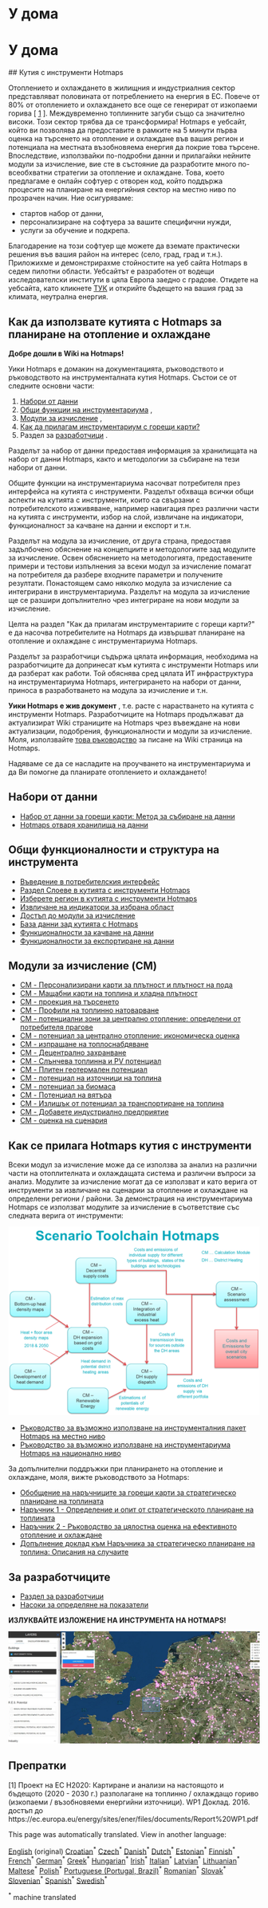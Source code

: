 <h1> <a class="anchor" id="home" href="#home"><i class="fa fa-link"></i></a> У дома </h1><h1> <a class="anchor" id="home" href="#home"><i class="fa fa-link"></i></a> У дома </h1><p> ## Кутия с инструменти Hotmaps </p><p> Отоплението и охлаждането в жилищния и индустриалния сектор представляват половината от потреблението на енергия в ЕС. Повече от 80% от отоплението и охлаждането все още се генерират от изкопаеми горива [ <a href="#references">1</a> ]. Междувременно топлинните загуби също са значително високи. Този сектор трябва да се трансформира! Hotmaps е уебсайт, който ви позволява да предоставите в рамките на 5 минути първа оценка на търсенето на отопление и охлаждане във вашия регион и потенциала на местната възобновяема енергия да покрие това търсене. Впоследствие, използвайки по-подробни данни и прилагайки нейните модули за изчисление, вие сте в състояние да разработите много по-всеобхватни стратегии за отопление и охлаждане. Това, което предлагаме е онлайн софтуер с отворен код, който поддържа процесите на планиране на енергийния сектор на местно ниво по прозрачен начин. Ние осигуряваме: </p><ul><li> стартов набор от данни, </li><li> персонализиране на софтуера за вашите специфични нужди, </li><li> услуги за обучение и подкрепа. </li></ul><p> Благодарение на този софтуер ще можете да вземате практически решения във вашия район на интерес (село, град, град и т.н.). Приложихме и демонстрирахме стойностите на уеб сайта Hotmaps в седем пилотни области. Уебсайтът е разработен от водещи изследователски институти в цяла Европа заедно с градове. Отидете на уебсайта, като кликнете <a href="https://www.hotmaps.hevs.ch/map">ТУК</a> и открийте бъдещето на вашия град за климата, неутрална енергия. </p><h2> <a class="anchor" id="how-to-use-the-hotmaps-toolbox-for-heating-and-cooling-planning" href="#how-to-use-the-hotmaps-toolbox-for-heating-and-cooling-planning"><i class="fa fa-link"></i></a> Как да използвате кутията с Hotmaps за планиране на отопление и охлаждане </h2><p> <strong>Добре дошли в Wiki на Hotmaps!</strong> </p><p> Уики Hotmaps е домакин на документацията, ръководството и ръководството на инструменталната кутия Hotmaps. Състои се от следните основни части: </p><ol><li> <a href="#data-sets">Набори от данни</a> </li><li> <a href="#general-tool-functionalities-and-structure">Общи функции на инструментариума</a> , </li><li> <a href="#calculation-modules-cm">Модули за изчисление</a> , </li><li> <a href="#how-to-apply-hotmaps-toolbox">Как да прилагам инструментариум с горещи карти?</a> </li><li> Раздел за <a href="#for-developers">разработчици</a> . </li></ol><p> Разделът за набор от данни предоставя информация за хранилищата на набор от данни Hotmaps, както и методологии за събиране на тези набори от данни. </p><p> Общите функции на инструментариума насочват потребителя през интерфейса на кутията с инструменти. Разделът обхваща всички общи аспекти на кутията с инструменти, които са свързани с потребителското изживяване, например навигация през различни части на кутията с инструменти, избор на слой, извличане на индикатори, функционалност за качване на данни и експорт и т.н. </p><p> Разделът на модула за изчисление, от друга страна, предоставя задълбочено обяснение на концепциите и методологиите зад модулите за изчисление. Освен обяснението на методологията, предоставените примери и тестови изпълнения за всеки модул за изчисление помагат на потребителя да разбере входните параметри и получените резултати. Понастоящем само няколко модула за изчисление са интегрирани в инструментариума. Разделът на модула за изчисление ще се разшири допълнително чрез интегриране на нови модули за изчисление. </p><p> Целта на раздел &quot;Как да прилагам инструментариите с горещи карти?&quot; е да насочва потребителите на Hotmaps да извършват планиране на отопление и охлаждане с инструментариума Hotmaps. </p><p> Разделът за разработчици съдържа цялата информация, необходима на разработчиците да допринесат към кутията с инструменти Hotmaps или да разберат как работи. Той обяснява сред цялата ИТ инфраструктура на инструментариума Hotmaps, интегрирането на набори от данни, приноса в разработването на модула за изчисление и т.н. </p><p> <strong>Уики Hotmaps е жив документ</strong> , т.е. расте с нарастването на кутията с инструменти Hotmaps. Разработчиците на Hotmaps продължават да актуализират Wiki страниците на Hotmaps чрез въвеждане на нови актуализации, подобрения, функционалности и модули за изчисление. Моля, използвайте <a href="https://github.com/HotMaps/hotmaps_wiki/wiki/en-Guidelines-for-writing-a-Hotmaps-Wiki-page">това ръководство</a> за писане на Wiki страница на Hotmaps. </p><p> Надяваме се да се насладите на проучването на инструментариума и да Ви помогне да планирате отоплението и охлаждането! </p><h2> <a class="anchor" id="data-sets" href="#data-sets"><i class="fa fa-link"></i></a> Набори от данни </h2><ul><li> <a href="en-Hotmaps-data-set-method-of-data-collection">Набор от данни за горещи карти: Метод за събиране на данни</a> </li><li> <a href="en-Hotmaps-open-data-repositories">Hotmaps отваря хранилища на данни</a> </li></ul><h2> <a class="anchor" id="general-tool-functionalities-and-structure" href="#general-tool-functionalities-and-structure"><i class="fa fa-link"></i></a> Общи функционалности и структура на инструмента </h2><ul><li> <a href="en-Introduction-to-user-interface">Въведение в потребителския интерфейс</a> </li><li> <a href="en-Layers-section-in-the-Hotmaps-toolbox">Раздел Слоеве в кутията с инструменти Hotmaps</a> </li><li> <a href="en-Select-a-region-in-the-Hotmaps-toolbox">Изберете регион в кутията с инструменти Hotmaps</a> </li><li> <a href="en-Retrieve-indicators-of-a-selected-area">Извличане на индикатори за избрана област</a> </li><li> <a href="en-Access-to-calculation-modules">Достъп до модули за изчисление</a> </li><li> <a href="en-Database-behind-the-Hotmaps-toolbox">База данни зад кутията с Hotmaps</a> </li><li> <a href="en-Data-upload-functionalities">Функционалности за качване на данни</a> </li><li> <a href="en-Data-export-functionalities">Функционалности за експортиране на данни</a> </li></ul><h2> <a class="anchor" id="calculation-modules-cm" href="#calculation-modules-cm"><i class="fa fa-link"></i></a> Модули за изчисление (CM) </h2><ul><li> <a href="en-CM-Customized-heat-and-floor-area-density-maps">CM - Персонализирани карти за плътност и плътност на пода</a> </li><li> <a href="en-CM-Scale-heat-and-cool-density-maps">CM - Мащабни карти на топлина и хладна плътност</a> </li><li> <a href="en-CM-Demand-projection">CM - проекция на търсенето</a> </li><li> <a href="en-CM-Heat-load-profiles">CM - Профили на топлинно натоварване</a> </li><li> <a href="en-CM-District-heating-potential-areas-user-defined-thresholds">CM - потенциални зони за централно отопление: определени от потребителя прагове</a> </li><li> <a href="en-CM-District-heating-potential-economic-assessment">CM - потенциал за централно отопление: икономическа оценка</a> </li><li> <a href="en-CM-District-heating-supply-dispatch">CM - изпращане на топлоснабдяване</a> </li><li> <a href="en-CM-Decentral-heating-supply">CM - Децентрално захранване</a> </li><li> <a href="en-CM-Solar-thermal-and-PV-potential">CM - Слънчева топлинна и PV потенциал</a> </li><li> <a href="en-CM-Shallow-geothermal-potential">CM - Плитен геотермален потенциал</a> </li><li> <a href="en-CM-Heat-source-potential">CM - потенциал на източници на топлина</a> </li><li> <a href="en-CM-Biomass-potential">CM - потенциал за биомаса</a> </li><li> <a href="en-CM-Wind-potential">CM - Потенциал на вятъра</a> </li><li> <a href="en-CM-Excess-heat-transport-potential">CM - Излишък от потенциал за транспортиране на топлина</a> </li><li> <a href="en-CM-add-industry-plant">CM - Добавете индустриално предприятие</a> </li><li> <a href="en-CM-Scenario-assessment">CM - оценка на сценария</a> </li></ul><h2> <a class="anchor" id="how-to-apply-hotmaps-toolbox" href="#how-to-apply-hotmaps-toolbox"><i class="fa fa-link"></i></a> Как се прилага Hotmaps кутия с инструменти </h2><p> Всеки модул за изчисление може да се използва за анализ на различни части на отоплителната и охлаждащата система и различни въпроси за анализ. Модулите за изчисление могат да се използват и като верига от инструменти за извличане на сценарии за отопление и охлаждане на определени региони / райони. За демонстрация на инструментариума Hotmaps се използват модулите за изчисление в съответствие със следната верига от инструменти: </p><p><img alt="" src="https://github.com/HotMaps/hotmaps_wiki/blob/master/Images/Hotmaps_toolchain_2019-05-09.png"/></p><ul><li> <a href="en-GL-local">Ръководство за възможно използване на инструменталния пакет Hotmaps на местно ниво</a> </li><li> <a href="en-GL-national">Ръководство за възможно използване на инструментариума Hotmaps на национално ниво</a> </li></ul><p> За допълнителни поддръжки при планирането на отопление и охлаждане, моля, вижте ръководството за Hotmaps: </p><ul><li> <a href="https://www.hotmaps-project.eu/wp-content/uploads/2019/04/Summary-Hotmaps-Handbook.pdf">Обобщение на наръчниците за горещи карти за стратегическо планиране на топлината</a> </li><li> <a href="https://vbn.aau.dk/da/publications/definition-amp-experiences-of-strategic-heat-planning">Наръчник 1 - Определение и опит от стратегическото планиране на топлината</a> </li><li> <a href="https://vbn.aau.dk/da/publications/guidance-for-the-comprehensive-assessment-of-efficient-heating-an">Наръчник 2 - Ръководство за цялостна оценка на ефективното отопление и охлаждане</a> </li><li> <a href="https://vbn.aau.dk/da/publications/appendix-report-to-the-hotmaps-handbook-for-strategic-heat-planni">Допълнение доклад към Наръчника за стратегическо планиране на топлина: Описания на случаите</a> </li></ul><h2> <a class="anchor" id="for-developers" href="#for-developers"><i class="fa fa-link"></i></a> За разработчиците </h2><ul><li> <a href="en-Developers">Раздел за разработчици</a> </li><li> <a href="en-Guidelines-for-defining-indicators">Насоки за определяне на показатели</a> </li></ul><p> <strong>ИЗЛУКВАЙТЕ ИЗЛОЖЕНИЕ НА ИНСТРУМЕНТА НА HOTMAPS!</strong> </p><p><img alt="" src="https://github.com/HotMaps/hotmaps_wiki/blob/master/Images/Hotmaps_test.JPG"/></p><h2> <a class="anchor" id="references" href="#references"><i class="fa fa-link"></i></a> Препратки </h2><p> [1] Проект на ЕС H2020: Картиране и анализи на настоящото и бъдещото (2020 - 2030 г.) разполагане на топлинно / охлаждащо гориво (изкопаеми / възобновяеми енергийни източници). WP1 Доклад. 2016. достъп до https://ec.europa.eu/energy/sites/ener/files/documents/Report%20WP1.pdf </p>
<!--- THIS IS A SUPER UNIQUE IDENTIFIER -->

This page was automatically translated. View in another language:

[English](../en/Home) (original)  [Croatian](../hr/Home)<sup>\*</sup> [Czech](../cs/Home)<sup>\*</sup> [Danish](../da/Home)<sup>\*</sup> [Dutch](../nl/Home)<sup>\*</sup> [Estonian](../et/Home)<sup>\*</sup> [Finnish](../fi/Home)<sup>\*</sup> [French](../fr/Home)<sup>\*</sup> [German](../de/Home)<sup>\*</sup> [Greek](../el/Home)<sup>\*</sup> [Hungarian](../hu/Home)<sup>\*</sup> [Irish](../ga/Home)<sup>\*</sup> [Italian](../it/Home)<sup>\*</sup> [Latvian](../lv/Home)<sup>\*</sup> [Lithuanian](../lt/Home)<sup>\*</sup> [Maltese](../mt/Home)<sup>\*</sup> [Polish](../pl/Home)<sup>\*</sup> [Portuguese (Portugal, Brazil)](../pt/Home)<sup>\*</sup> [Romanian](../ro/Home)<sup>\*</sup> [Slovak](../sk/Home)<sup>\*</sup> [Slovenian](../sl/Home)<sup>\*</sup> [Spanish](../es/Home)<sup>\*</sup> [Swedish](../sv/Home)<sup>\*</sup> 

<sup>\*</sup> machine translated
